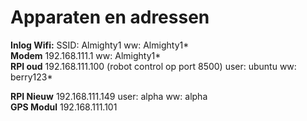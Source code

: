 # Apparaten en adressen
**Inlog Wifi:** SSID: Almighty1	ww: Almighty1*  
**Modem** 192.168.111.1		ww: Almighty1*  
**RPI oud** 192.168.111.100 (robot control op port 8500)  user: ubuntu ww: berry123* 

**RPI Nieuw** 192.168.111.149			user: alpha	ww: alpha  
**GPS Modul** 192.168.111.101 

    

